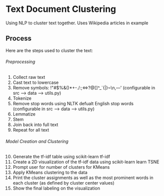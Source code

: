 # Text Document Clustering

Using NLP to cluster text together. Uses Wikipedia articles in example

## Process
Here are the steps used to cluster the text:
###### Preprocessing
1. Collect raw text
2. Cast text to lowercase
3. Remove symbols: !\"#$%&()*+-./:;<=>?@[\]^_`{|}~\n,—' (configurable in src --> data --> utils.py)
4. Tokenize
5. Remove stop words using NLTK defualt English stop words (configurable in src --> data --> utils.py)
6. Lemmatize
7. Stem
8. Join back into full text
9. Repeat for all text
###### Model Creation and Clustering
10. Generate the tf-idf table using scikit-learn tf-idf
11. Create a 2D visualization of the tf-idf data using scikit-learn learn TSNE
12. Prompt user for number of clusters for KMeans
13. Apply KMeans clustering to the data
14. Print the cluster assignments as well as the most prominent words in each cluster (as defined by cluster center values)
15. Show the final labeling on the visualization

